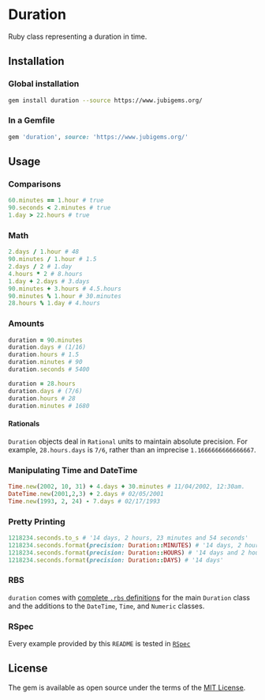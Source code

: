 # Duration

Ruby class representing a duration in time.

## Installation

### Global installation

```zsh
gem install duration --source https://www.jubigems.org/
```

### In a Gemfile

```ruby
gem 'duration', source: 'https://www.jubigems.org/'
```

## Usage

### Comparisons

```ruby
60.minutes == 1.hour # true
90.seconds < 2.minutes # true
1.day > 22.hours # true
```

### Math

```ruby
2.days / 1.hour # 48
90.minutes / 1.hour # 1.5
2.days / 2 # 1.day
4.hours * 2 # 8.hours
1.day + 2.days # 3.days
90.minutes + 3.hours # 4.5.hours
90.minutes % 1.hour # 30.minutes
28.hours % 1.day # 4.hours
```

### Amounts

```ruby
duration = 90.minutes
duration.days # (1/16)
duration.hours # 1.5
duration.minutes # 90
duration.seconds # 5400

duration = 28.hours
duration.days # (7/6)
duration.hours # 28
duration.minutes # 1680
```

#### Rationals

`Duration` objects deal in `Rational` units to maintain absolute precision.  For example, `28.hours.days` is `7/6`, rather than an imprecise `1.1666666666666667`.

### Manipulating Time and DateTime

```ruby
Time.new(2002, 10, 31) + 4.days + 30.minutes # 11/04/2002, 12:30am.
DateTime.new(2001,2,3) + 2.days # 02/05/2001
Time.new(1993, 2, 24) - 7.days # 02/17/1993
```

### Pretty Printing

```ruby
1218234.seconds.to_s # '14 days, 2 hours, 23 minutes and 54 seconds'
1218234.seconds.format(precision: Duration::MINUTES) # '14 days, 2 hours and 23 minutes'
1218234.seconds.format(precision: Duration::HOURS) # '14 days and 2 hours'
1218234.seconds.format(precision: Duration::DAYS) # '14 days'
```

### RBS

`duration` comes with [complete `.rbs` definitions](https://github.com/jubishop/duration/tree/master/sig) for the main `Duration` class and the additions to the `DateTime`, `Time`, and `Numeric` classes.

### RSpec

Every example provided by this `README` is tested in [`RSpec`](https://github.com/jubishop/duration/tree/master/spec)

## License

The gem is available as open source under the terms of the [MIT License](https://opensource.org/licenses/MIT).
